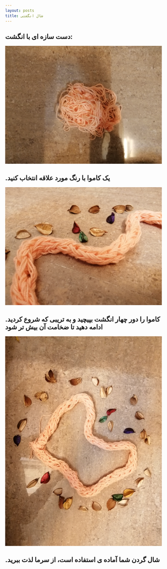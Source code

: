 ```yaml
---
layout: posts
title: شال انگشتی
---
```


## دست سازه ای با انگشت:
![alt_text](../assets/images/r.jpg "DIY")
## .یک کاموا با رنگ مورد علاقه انتخاب کنید

![alt_text](../assets/images/s.jpg "DIY")
## .کاموا را دور چهار انگشت بپیچید و به تریبی که شروع کردید ادامه دهید تا ضخامت آن بیش تر شود

![alt_text](../assets/images/c.jpg "DIY")
## .شال گردن شما آماده ی استفاده است، از سرما لذت ببرید


